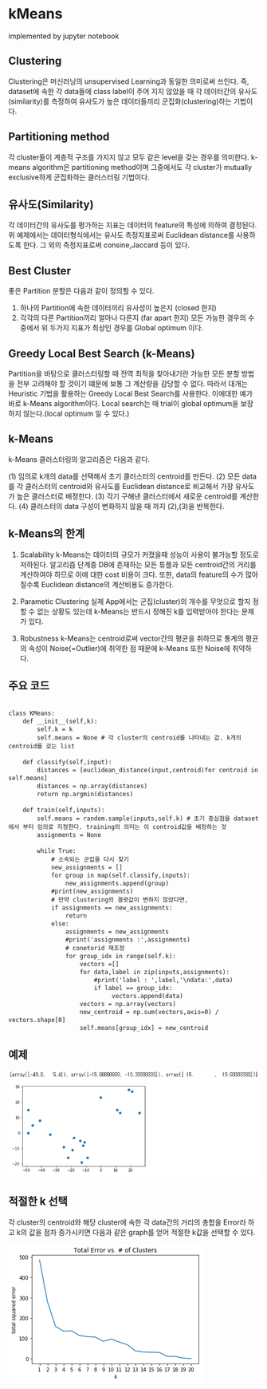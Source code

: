 # kMeans
implemented by jupyter notebook

## Clustering
Clustering은 머신러닝의 unsupervised Learning과 동일한 의미로써 쓰인다. 즉, dataset에 속한 각 data들에 class label이 주어 지지 않았을 때 각 데이터간의 유사도(similarity)를 측정하여 유사도가 높은 데이터들끼리 군집화(clustering)하는 기법이다.

## Partitioning method
각 cluster들이 계층적 구조를 가지지 않고 모두 같은 level을 갖는 경우를 의미한다.
k-means algorithm은 partitioning method이며 그중에서도 각 cluster가 mutually exclusive하게 군집화하는 클러스터링 기법이다.

## 유사도(Similarity)
각 데이터간의 유사도를 평가하는 지표는 데이터의 feature의 특성에 의하여 결정된다. 위 예제에서는 데이터형식에서는 유사도 측정지표로써 Euclidean distance를 사용하도록 한다.
그 외의 측정지표로써 consine,Jaccard 등이 있다.

## Best Cluster
좋은 Partition 분할은 다음과 같이 정의할 수 있다.
1. 하나의 Partition에 속한 데이터끼리 유사성이 높은지 (closed 한지)
2. 각각의 다른 Partition끼리 얼마나 다른지 (far apart 한지)
모든 가능한 경우의 수 중에서 위 두가지 지표가 최상인 경우를 Global optimum 이다.

## Greedy Local Best Search (k-Means)
Partition을 바탕으로 클러스터링할 때 전역 최적을 찾아내기란 가능한 모든 분할 방법을 전부 고려해야 할 것이기 떄문에 보통 그 계산량을 감당할 수 없다. 따라서 대개는 Heuristic 기법을 활용하는 Greedy Local Best Search를 사용한다.
이에대한 예가 바로 k-Means algorithm이다.
Local search는 매 trial이 global optimum을 보장하지 않는다.(local optimum 일 수 있다.)

## k-Means
k-Means 클러스터링의 알고리즘은 다음과 같다.

(1) 임의로 k개의 data를 선택해서 초기 클러스터의 centroid를 만든다.
(2) 모든 data를 각 클러스터의 centroid와 유사도를 Euclidean distance로 비교해서 가장 유사도가 높은 클러스터로 배정한다.
(3) 각기 구해낸 클러스터에서 새로운 centroid를 계산한다.
(4) 클러스터의 data 구성이 변화하지 않을 때 까지 (2),(3)을 반복한다.

## k-Means의 한계
1. Scalability
k-Means는 데이터의 규모가 커졌을때 성능이 사용이 불가능할 정도로 저하된다.
알고리즘 단계중 DB에 존재하는 모든 튜플과 모든 centroid간의 거리를 계산하여야 하므로 이에 대한 cost 비용이 크다. 또한, data의 feature의 수가 많아질수록 Euclidean distance의 계산비용도 증가한다.

2. Parametic Clustering
실제 App에서는 군집(cluster)의 개수를 무엇으로 할지 정할 수 없는 상황도 있는데 k-Means는 반드시 정해진 k를 입력받아야 한다는 문제가 있다.

3. Robustness
k-Means는 centroid로써 vector간의 평균을 취하므로 통계의 평균의 속성이 Noise(=Outlier)에 취약한 점 때문에 k-Means 또한 Noise에 취약하다.

## 주요 코드
<pre><code>
class KMeans:
    def __init__(self,k):
        self.k = k
        self.means = None # 각 cluster의 centroid를 나타내는 값. k개의 centroid를 갖는 list
    
    def classify(self,input):
        distances = [euclidean_distance(input,centroid)for centroid in self.means]
        distances = np.array(distances)
        return np.argmin(distances)
    
    def train(self,inputs):
        self.means = random.sample(inputs,self.k) # 초기 중심점을 dataset에서 부터 임의로 지정한다. training의 의미는 이 controid값을 배정하는 것
        assignments = None
        
        while True:
            # 소속되는 군집을 다시 찾기
            new_assignments = []
            for group in map(self.classify,inputs):
                new_assignments.append(group)
            #print(new_assignments)
            # 만약 clustering의 결괏값이 변하지 않았다면,
            if assignments == new_assignments:
                return
            else:
                assignments = new_assignments
                #print('assignments :',assignments)
                # conetorid 재조정
                for group_idx in range(self.k):
                    vectors =[]
                    for data,label in zip(inputs,assignments):
                        #print('label : ',label,'\ndata:',data)
                        if label == group_idx:
                             vectors.append(data)
                    vectors = np.array(vectors)
                    new_centroid = np.sum(vectors,axis=0) / vectors.shape[0]
                    self.means[group_idx] = new_centroid
</code></pre>

## 예제
![image3](/img/image3.png)

## 적절한 k 선택
각 cluster의 centroid와 해당 cluster에 속한 각 data간의 거리의 총합을 Error라 하고 k의 값을 점차 증가시키면 다음과 같은 graph를 얻어 적절한 k값을 선택할 수 있다.

![image2](/img/image2.png)
